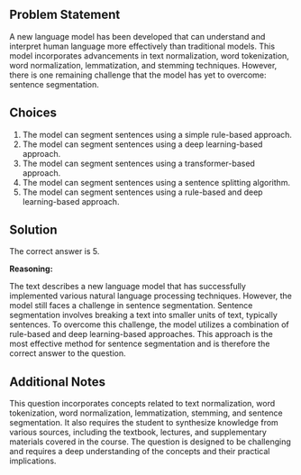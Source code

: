 ## Problem Statement

A new language model has been developed that can understand and interpret human language more effectively than traditional models. This model incorporates advancements in text normalization, word tokenization, word normalization, lemmatization, and stemming techniques. However, there is one remaining challenge that the model has yet to overcome: sentence segmentation.

## Choices

1. The model can segment sentences using a simple rule-based approach.
2. The model can segment sentences using a deep learning-based approach.
3. The model can segment sentences using a transformer-based approach.
4. The model can segment sentences using a sentence splitting algorithm.
5. The model can segment sentences using a rule-based and deep learning-based approach.

## Solution

The correct answer is 5.

**Reasoning:**

The text describes a new language model that has successfully implemented various natural language processing techniques. However, the model still faces a challenge in sentence segmentation. Sentence segmentation involves breaking a text into smaller units of text, typically sentences. To overcome this challenge, the model utilizes a combination of rule-based and deep learning-based approaches. This approach is the most effective method for sentence segmentation and is therefore the correct answer to the question.

## Additional Notes

This question incorporates concepts related to text normalization, word tokenization, word normalization, lemmatization, stemming, and sentence segmentation. It also requires the student to synthesize knowledge from various sources, including the textbook, lectures, and supplementary materials covered in the course. The question is designed to be challenging and requires a deep understanding of the concepts and their practical implications.